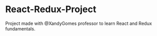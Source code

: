 # React-Redux-Project
Project made with @XandyGomes professor to learn React and Redux fundamentals.
